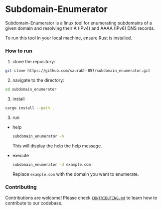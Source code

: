 # Subdomain-Enumerator

Subdomain-Enumerator is a linux tool for enumerating subdomains of a given domain and resolving their A (IPv4) and AAAA (IPv6) DNS records.

To run this tool in your local machine, ensure Rust is installed.

### How to run

1. clone the repository:

```bash
git clone https://github.com/saurabh-857/subdomain_enumerator.git
```

2. navigate to the directory:

```bash
cd subdomain_enumerator
```

3. install

```bash
cargo install --path .
```

3. run

- help
	```bash
	subdomain_enumerator -h
	```
	This will display the help the help message.
	
- execute
	```bash
	subdomain_enumerator -d example.com
	```
	Replace `example.com` with the domain you want to enumerate.

### Contributing
Contributions are welcome! Please check [`CONTRIBUTING.md`](./CONTRIBUTING.md) to learn how to contribute to our codebase.